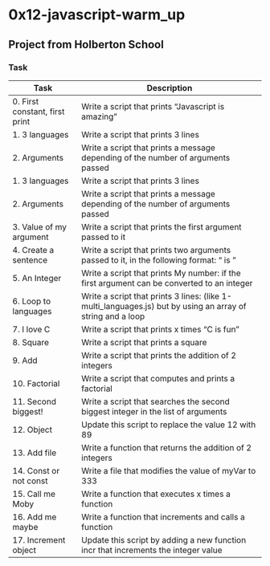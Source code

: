 # 0x12-javascript-warm_up

## Project from Holberton School

### Task

Task | Description
----------- | ----
 0. First constant, first print | Write a script that prints “Javascript is amazing”
 1. 3 languages | Write a script that prints 3 lines
 2. Arguments | Write a script that prints a message depending of the number of arguments passed
1. 3 languages | Write a script that prints 3 lines
2. Arguments | Write a script that prints a message depending of the number of arguments passed
3. Value of my argument | Write a script that prints the first argument passed to it
4. Create a sentence | Write a script that prints two arguments passed to it, in the following format: “ is ”
5. An Integer | Write a script that prints My number: <first argument converted in integer> if the first argument can be converted to an integer
6. Loop to languages | Write a script that prints 3 lines: (like 1-multi_languages.js) but by using an array of string and a loop
7. I love C | Write a script that prints x times “C is fun”
8. Square | Write a script that prints a square
9. Add | Write a script that prints the addition of 2 integers
10. Factorial | Write a script that computes and prints a factorial
11. Second biggest! | Write a script that searches the second biggest integer in the list of arguments
12. Object | Update this script to replace the value 12 with 89
13. Add file | Write a function that returns the addition of 2 integers
14. Const or not const | Write a file that modifies the value of myVar to 333
15. Call me Moby | Write a function that executes x times a function
16. Add me maybe | Write a function that increments and calls a function
17. Increment object | Update this script by adding a new function incr that increments the integer value

